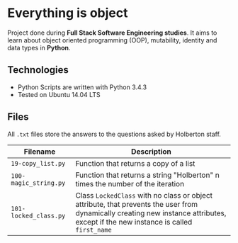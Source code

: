 # Everything is object
Project done during **Full Stack Software Engineering studies**. It aims to learn about object oriented programming (OOP), mutability, identity and data types in **Python**.

## Technologies
* Python Scripts are written with Python 3.4.3
* Tested on Ubuntu 14.04 LTS

## Files

All `.txt` files store the answers to the questions asked by Holberton staff.

| Filename | Description |
| -------- | ----------- |
| `19-copy_list.py` | Function that returns a copy of a list |
| `100-magic_string.py` | Function that returns a string "Holberton" n times the number of the iteration |
| `101-locked_class.py` | Class `LockedClass` with no class or object attribute, that prevents the user from dynamically creating new instance attributes, except if the new instance is called `first_name` |
